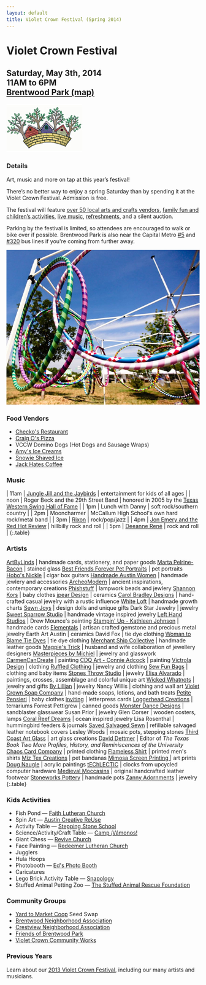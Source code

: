 ```yaml
---
layout: default
title: Violet Crown Festival (Spring 2014)
---
```

<div class="container">
	<div class="row">
		<div class="col-md-8">
			<h1>Violet Crown Festival</h1>
			<h2>
				Saturday, May 3th, 2014 <br>
				11AM to 6PM <br>
				<a href="https://plus.google.com/105953711653254975745/about?gl=us&amp;hl=en">Brentwood Park (map)</a>
			</h2>
		</div>
		<div class="col-md-4"><img src="img/Crown-facebook.jpg" class="img-responsive"></div>
	</div>
</div>

### Details

Art, music and more on tap at this year’s festival!

There’s no better way to enjoy a spring Saturday than by spending it at the
Violet Crown Festival. Admission is free.

The festival will feature
[over 50 local arts and crafts vendors](#artists),
[family fun and children’s activities](#kids-activities),
[live music](#music),
[refreshments](#food-vendors), and a silent auction.

Parking by the festival is limited, so attendees are encouraged to walk or 
bike over if possible.  Brentwood Park is also near the Capital Metro
[#5](http://www.capmetro.org/schedulemap.aspx?f1=005&s=1&d=1) and
[#320](http://www.capmetro.org/schedulemap.aspx?f1=320&s=1&d=1)
bus lines if you're coming from further away.

<img src="img/vccw_hoops.jpg" class="img-responsive well">

### Food Vendors

* [Checko's Restaurant](http://www.gotchekos.com)
* [Craig O's Pizza](http://www.craigositalian.com)
* VCCW Domino Dogs (Hot Dogs and Sausage Wraps)
* [Amy's Ice Creams](http://www.amysicecreams.com)
* [Snowie Shaved Ice](http://www.austinshavedice.com)
* [Jack Hates Coffee](http://www.jackhatescoffee.com)

### Music

| 11am | [Jungle Jill and the Jaybirds](http://www.myspace.com/junglejilljaybirds) | entertainment for kids of all ages |
| noon | Roger Beck and the 29th Street Band | honored in 2005 by the [Texas Western Swing Hall of Fame](http://thewesternartists.com/twshof.htm) |
|  1pm | Lunch with Danny | soft rock/southern country |
|  2pm | Mooncharmer | McCallum High School's own hard rock/metal band |
|  3pm | [Rixon](http://www.rixonmusic.com/) | rock/pop/jazz |
|  4pm | [Jon Emery and the Red Hot Review](http://www.jonemery.com/) | hillbilly rock and roll |
|  5pm | [Deeanne René](http://www.deannrene.com/) | rock and roll |
{:.table}

### Artists

[ArtByLinds](http://artbylinds.etsy.com) | handmade cards, stationery, and paper goods
[Marta Pelrine-Bacon](http://www.martapelrinebacon.com) | stained glass
[Best Friends Forever Pet Portraits](http://bestfriendsforeverpetportraits.blogspot.com/) | pet portraits
[Hobo's Nickle](https://www.facebook.com/HobosNickel) | cigar box guitars
[Handmade Austin Women](http://handmadeaustinwomen.com) | handmade jewlery and accessories
[ArcheoModern](http://Archeomoderndesigns.com) | ancient inspirations, contemporary creations
[Phishstuff](http://phishstuff.etsy.com) | lampwork beads and jewlery
[Shannon Kors](http://sksurfgirl.etsy.com) | baby clothes
[jpear Design](http://jpeardesign.etsy.com) | ceramics
[Carol Bradley Designs](https://www.facebook.com/CarolBradleyDesigns) | hand-crafted casual jewelry with a rustic influence
[White Loft](http://shopwhiteloft.com) | handmade growth charts
[Sewn Joys](http://sewnjoys.etsy.com) | design dolls and unique gifts
Dark Star Jewelry | jewelry
[Sweet Sparrow Studio](http://facebook.com/sweetsparrowstudio) | handmade vintage inspired jewelry
[Left Hand Studios](http://lefthandart.com) | Drew Mounce's painting
[Stampin' Up - Kathleen Johnson](http://Kathleenstamps.stampinup.net) | handmade cards
[Elementals](http://gems23rd.blogspot.com) | artisan crafted gemstone and precious metal jewelry
Earth Art Austin | ceramics
David Fox | tie dye clothing
[Woman to Blame Tie Dyes](http://womantoblametiedyes.com) | tie dye clothing
[Merchant Ship Collective](http://Mscleather.com) | handmade leather goods
[Magpie's Trick](http://magpiestrick.com) | husband and wife collaboration of jewellery designers
[Masterpieces by Michiel](http://masterpiecesbymichiel.com) | jewelry and glasswork
[CarmenCanCreate](http://carmencancreate.com) | painting
[CDQ Art - Connie Adcock](http://cdqart.com) | painting
[Victrola Design](http://etsy.com/shop/victroladesign) | clothing
[Ruffled Clothing](http://facebook.com/ruffledclothing) | jewelry and clothing
[Sew Fun Bags](http://facebook.com/sewfunbags) | clothing and baby items
[Stones Throw Studio](http://stonesthrowstudio.com) | jewelry
[Elisa Alvarado](http://elisaalvarado.etsy.com) | paintings, crosses, assemblage and colorful unique art
[Wicked Whatnots](http://wickedwhatnots.com) | jewelry and gifts
[By Lillian](http://bylillian.com) | jewelry
Nancy Willis | clothing and wall art
[Violet Crown Soap Company](http://Violetcrownsoap.com) | hand-made soaps, lotions, and bath treats
[Petite Pensieri](http://petitepensieri.etsy.com) | baby clothes
[inviting](http://inviting.myshopify.com/) | letterpress cards
[Loggerhead Creations](https://www.facebook.com/LoggerheadCreations) | terrariums
Forrest Pettigrew | canned goods
[Monster Dance Designs](http://monsterdancedesigns.com) | sandblaster glasswear
Susan Prior | jewelry
Glen Corser | wooden costers, lamps
[Coral Reef Dreams](http://coralreefdreams.com) | ocean inspired jewelry
Lisa Rosenthal | hummingbird feeders & journals
[Saved Salvaged Sewn](http://facebook.com/savedsalvagedsewn) | refillable salvaged leather notebook covers
Lesley Woods | mosaic pots, stepping stones
[Third Coast Art Glass](http://thirdcoastartglass.blog.com) | art glass creations
[David Dettmer](http://utpress.utexas.edu/index.php/books/dettex) | Editor of _The Texas Book Two More Profiles, History, and Reminiscences of the University_
[Chaos Card Company](http://www.chaoscardcompany.com/) | printed clothing
[Flameless Shirt](http://flamelessshirt.com) | printed men's shirts
[Miz Tex Creations](http://facebook.com/MizTexCreations) | pet bandanas
[Mimosa Screen Printing ](http://mimosascreenprinting.com) | art prints
[Doug Naugle](http://dougnaugle.com) | acrylic paintings
[tEChLECTIC](http://techlectic.com) | clocks from upcycled computer hardware
[Medieval Moccasins](http://medievalmoccasins.com) | original handcrafted leather footwear
[Stoneworks Pottery](http://etsy.com/shop/stoneworkspottery) | handmade pots
[Zanny Adornments](http://facebook.com/zannyadornments.love) | jewelry
{:.table}

### Kids Activities

* Fish Pond &mdash; [Faith Lutheran Church](http://www.faithlutheranaustin.org/)
* Spin Art &mdash; [Austin Creative ReUse](http://austincreativereuse.org/)
* Activity Table &mdash; [Stepping Stone School](http://www.steppingstoneschool.com/)
* Science/Activity/Craft Table &mdash; [Camp ¡Vámonos!](http://www.campvamonos.com/)
* Giant Chess &mdash; [Revive Church](http://revivechurchtx.com/)
* Face Painting &mdash; [Redeemer Lutheran Church](http://redeemer.net)
* Jugglers
* Hula Hoops
* Photobooth &mdash; [Ed's Photo Booth](http://www.edsphotobooth.com/)
* Caricatures
* Lego Brick Activity Table &mdash; [Snapology](http://snapology.com)
* Stuffed Animal Petting Zoo &mdash; [The Stuffed Animal Rescue Foundation](http://thesarf.org/)

### Community Groups

* [Yard to Market Coop](http://yardtomarket.coop) Seed Swap
* [Brentwood Neighborhood Association](brentwoodaustin.blogspot.com)
* [Crestview Neighborhood Association](http://www.crestviewna.org/)
* [Friends of Brentwood Park](http://friendsofbrentwoodpark.org/)
* [Violet Crown Community Works](http://violetcrowncommunity.com/about/)

### Previous Years

Learn about our [2013 Violet Crown Festival](vcf_2013.html), including our many artists and musicians.
